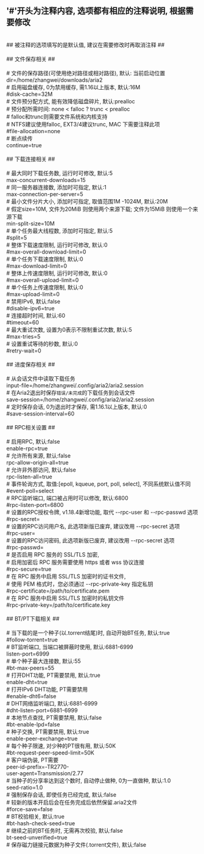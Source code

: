 ## '#'开头为注释内容, 选项都有相应的注释说明, 根据需要修改 ##
<br>## 被注释的选项填写的是默认值, 建议在需要修改时再取消注释  ##<br>
<br>## 文件保存相关 ##<br><!--excerpt-->
<br># 文件的保存路径(可使用绝对路径或相对路径), 默认: 当前启动位置<br>dir=/home/zhangwei/downloads/aria2<br># 启用磁盘缓存, 0为禁用缓存, 需1.16以上版本, 默认:16M<br>#disk-cache=32M<br># 文件预分配方式, 能有效降低磁盘碎片, 默认:prealloc<br># 预分配所需时间: none < falloc ? trunc < prealloc<br># falloc和trunc则需要文件系统和内核支持<br># NTFS建议使用falloc, EXT3/4建议trunc, MAC 下需要注释此项<br>#file-allocation=none<br># 断点续传<br>continue=true<br><br>## 下载连接相关 ##<br><br># 最大同时下载任务数, 运行时可修改, 默认:5<br>max-concurrent-downloads=15<br># 同一服务器连接数, 添加时可指定, 默认:1<br>max-connection-per-server=5<br># 最小文件分片大小, 添加时可指定, 取值范围1M -1024M, 默认:20M<br># 假定size=10M, 文件为20MiB 则使用两个来源下载; 文件为15MiB 则使用一个来源下载<br>min-split-size=10M<br># 单个任务最大线程数, 添加时可指定, 默认:5<br>#split=5<br># 整体下载速度限制, 运行时可修改, 默认:0<br>#max-overall-download-limit=0<br># 单个任务下载速度限制, 默认:0<br>#max-download-limit=0<br># 整体上传速度限制, 运行时可修改, 默认:0<br>#max-overall-upload-limit=0<br># 单个任务上传速度限制, 默认:0<br>#max-upload-limit=0<br># 禁用IPv6, 默认:false<br>#disable-ipv6=true<br># 连接超时时间, 默认:60<br>#timeout=60<br># 最大重试次数, 设置为0表示不限制重试次数, 默认:5<br>#max-tries=5<br># 设置重试等待的秒数, 默认:0<br>#retry-wait=0<br><br>## 进度保存相关 ##<br><br># 从会话文件中读取下载任务<br>input-file=/home/zhangwei/.config/aria2/aria2.session<br># 在Aria2退出时保存`错误/未完成`的下载任务到会话文件<br>save-session=/home/zhangwei/.config/aria2/aria2.session<br># 定时保存会话, 0为退出时才保存, 需1.16.1以上版本, 默认:0<br>#save-session-interval=60<br><br>## RPC相关设置 ##<br><br># 启用RPC, 默认:false<br>enable-rpc=true<br># 允许所有来源, 默认:false<br>rpc-allow-origin-all=true<br># 允许非外部访问, 默认:false<br>rpc-listen-all=true<br># 事件轮询方式, 取值:[epoll, kqueue, port, poll, select], 不同系统默认值不同<br>#event-poll=select<br># RPC监听端口, 端口被占用时可以修改, 默认:6800<br>#rpc-listen-port=6800<br># 设置的RPC授权令牌, v1.18.4新增功能, 取代 --rpc-user 和 --rpc-passwd 选项<br>#rpc-secret=<TOKEN><br># 设置的RPC访问用户名, 此选项新版已废弃, 建议改用 --rpc-secret 选项<br>#rpc-user=<USER><br># 设置的RPC访问密码, 此选项新版已废弃, 建议改用 --rpc-secret 选项<br>#rpc-passwd=<PASSWD><br># 是否启用 RPC 服务的 SSL/TLS 加密,<br># 启用加密后 RPC 服务需要使用 https 或者 wss 协议连接<br>#rpc-secure=true<br># 在 RPC 服务中启用 SSL/TLS 加密时的证书文件,<br># 使用 PEM 格式时，您必须通过 --rpc-private-key 指定私钥<br>#rpc-certificate=/path/to/certificate.pem<br># 在 RPC 服务中启用 SSL/TLS 加密时的私钥文件<br>#rpc-private-key=/path/to/certificate.key<br><br>## BT/PT下载相关 ##<br><br># 当下载的是一个种子(以.torrent结尾)时, 自动开始BT任务, 默认:true<br>#follow-torrent=true<br># BT监听端口, 当端口被屏蔽时使用, 默认:6881-6999<br>listen-port=6999<br># 单个种子最大连接数, 默认:55<br>#bt-max-peers=55<br># 打开DHT功能, PT需要禁用, 默认:true<br>enable-dht=true<br># 打开IPv6 DHT功能, PT需要禁用<br>#enable-dht6=false<br># DHT网络监听端口, 默认:6881-6999<br>#dht-listen-port=6881-6999<br># 本地节点查找, PT需要禁用, 默认:false<br>#bt-enable-lpd=false<br># 种子交换, PT需要禁用, 默认:true<br>enable-peer-exchange=true<br># 每个种子限速, 对少种的PT很有用, 默认:50K<br>#bt-request-peer-speed-limit=50K<br># 客户端伪装, PT需要<br>peer-id-prefix=-TR2770-<br>user-agent=Transmission/2.77<br># 当种子的分享率达到这个数时, 自动停止做种, 0为一直做种, 默认:1.0<br>seed-ratio=1.0<br># 强制保存会话, 即使任务已经完成, 默认:false<br># 较新的版本开启后会在任务完成后依然保留.aria2文件<br>#force-save=false<br># BT校验相关, 默认:true<br>#bt-hash-check-seed=true<br># 继续之前的BT任务时, 无需再次校验, 默认:false<br>bt-seed-unverified=true<br># 保存磁力链接元数据为种子文件(.torrent文件), 默认:false<br><br>
